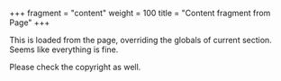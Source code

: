 +++
fragment = "content"
weight = 100
title = "Content fragment from Page"
+++

This is loaded from the page, overriding the globals of current section. Seems
like everything is fine.

Please check the copyright as well.
